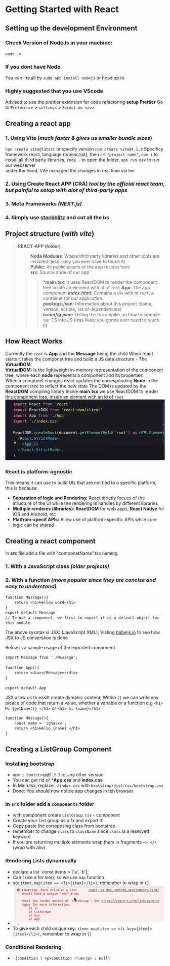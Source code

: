 # Getting Started with React

## Setting up the development Environment
### Check Version of NodeJs in your machine:
`node -v`

### If you dont have Node
You can install by `sudo apt install nodejs` or head up to [](nodejs.org)

### Highly suggested that you use VScode
Advised to use the prettier extension for code refactoring
**setup Prettier** Go to `Preference` > `settings` > `Format on save`

## Creating a react app
### 1. Using Vite (*much faster & gives us smaller bundle sizes*)
`npm create vite@latest` or specify version `npm create vite@4.1.0`
Specificy framework react, language (typescript), then `cd "project name"`, `npm i` to install all third party libraries, `code .` to open the folder, `npm run dev` to run our webserver <br>
under the hood, Vite managed the changes in real time via `hmr`


### 2. Using Create React APP (CRA) *tool by the official react team, but painful to setup with alot of third-party apps*

### 3. Meta Frameworks *(NEXT.js)*


### 4. Simply use [stackblitz](https://stackblitz.io) and cut all the bs


## Project structure (*with vite*)
>**REACT-APP (folder)**
>>**Node Modules**: Where third party libraries and other tools are installed (less likely you ever have to touch it) <br>
>>**Public**: All public assets of the app resides here <br>
>>**src**: Source code of our app
>>>***main.tsx**: It uses ReactDOM to render the component tree inside an element with id of `root`
>>>***App***: The app component 
>>***index.html:*** Contains a div with id `root`, a container for our application. <br>
>>***package.json:*** Information about this project (name, version, scripts, list of dependencies)<br>
>>***tsconfig.json:*** Telling the ts compiler on how to compile our TS into JS (less likely you gonna ever need to touch it)<br>


## How React Works
Currently the `root` is **App** and the **Message** being the child
When react starts it takes the componet tree and build a JS data structure - The **VirtualDOM** <br>
**VirtualDOM:** Is the lightweight in-memory representation of the component tree, where each **node** represents a component and its properties <br>
When a componet changes react updates the corresponding **Node** in the component tree to reflect the new state 
The DOM is updated by the **ReactDOM** compiling library
Inside **main.tsx** we use ReactDOM to render this component tree, inside an element with an id of `root`
![alt text](image-1.png)
### React is platform-agnostic
This means it can use to build UIs that are not tied to a specific platform, this is because:
- **Separation of logic and Rendering:** React strictly focues of the structure of the UI while the rendering is handles by different libraries
- **Multiple renderes (libraries):** **ReactDOM**  for web apps, **React Native** for iOS and Android, etc
- **Platfrom-specif APIs:** Allow use of platform-specific APIs while core logic can be shared

## Creating a react component
In **src** file add  a file with "componetName".tsx naming

### 1. With a JavaScript class *(older projects)*
### 2. With a function *(more popular since they are concise and easy to understand)*
``` 
function Message(){
    return <h1>Hellow word</h1>
} 
export default Message 
// To use a component, we first to export it as a default object for this module
```
The above sysntax is JSX: (JavaScript XML), Visting [babeljs.io](https://babeljs.io/repl) to see how JSX to JS converstion is done

Below is a sample usage of the exported component
```
import Message from './Message';

function App(){
    return <div></Message></div>
}

export default App

```
JSX allow us to easilt create dymanic content; Within `{}` we can write any pieace of code that return a value, whether a variable or a function e.g `<h1> Hi {getName()} </h1>` or `<h1> hi {name}</h1>`
```
function Message(){
    const name = 'ignasxv';
    return <h1>Hello {name} </h1>
}
```

## Creating a ListGroup Component
### Installing bootstrap
- `npm i bootstrap@5.2.3` or any other version
- You can get rid of ***App.css** and **index.css**
- In Main.tsx, replace `./index.css` with `bootstrap/dist/css/bootstrap.css`
- Done: You should now notice app changes in teh browser

### In `src` folder add a `components` folder
- with component create `ListGroup.tsx` - component
-  Create your List group as a fx and export it
- Copy paste the correposing class from bootstrap 
- remember to change `class` to `className` since `class` is a reserved keyword
- If you are returning multiple elements wrap them in fragments `<> </>` (wrap with abv)

### Rendering Lists dynamically
- declare a list `const items = ['a', 'b'];
- Can't use a for loop; so we use `map` function 
- so: `items.map(item => <li>{item}</li>)`, remember to wrap in `{}`
- ![alt text](image-2.png)
- To give each child unique key: `items.map(item => <li key={item}>{item}</li>)`, remember to wrap in `{}`

### Conditional Rendering
- ` {condition ? <p>Condition True</p> : null}` 
